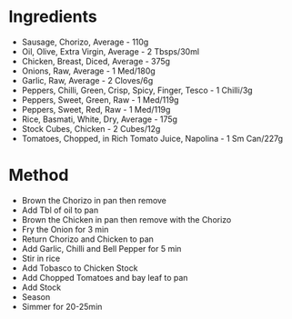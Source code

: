 # Ingredients

* Sausage, Chorizo, Average - 110g
* Oil, Olive, Extra Virgin, Average - 2 Tbsps/30ml
* Chicken, Breast, Diced, Average - 375g
* Onions, Raw, Average  - 1 Med/180g
* Garlic, Raw, Average  - 2 Cloves/6g
* Peppers, Chilli, Green, Crisp, Spicy, Finger, Tesco - 1 Chilli/3g
* Peppers, Sweet, Green, Raw  - 1 Med/119g
* Peppers, Sweet, Red, Raw  - 1 Med/119g
* Rice, Basmati, White, Dry, Average  - 175g
* Stock Cubes, Chicken  - 2 Cubes/12g
* Tomatoes, Chopped, in Rich Tomato Juice, Napolina - 1 Sm Can/227g

# Method

* Brown the Chorizo in pan then remove
* Add Tbl of oil to pan
* Brown the Chicken in pan then remove with the Chorizo
* Fry the Onion for 3 min
* Return Chorizo and Chicken to pan
* Add Garlic, Chilli and Bell Pepper for 5 min
* Stir in rice
* Add Tobasco to Chicken Stock
* Add Chopped Tomatoes and bay leaf to pan
* Add Stock
* Season
* Simmer for 20-25min
